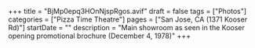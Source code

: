 +++
title = "BjMp0epq3HOnNjspRgos.avif"
draft = false
tags = ["Photos"]
categories = ["Pizza Time Theatre"]
pages = ["San Jose, CA (1371 Kooser Rd)"]
startDate = ""
description = "Main showroom as seen in the Kooser opening promotional brochure (December 4, 1978)"
+++
